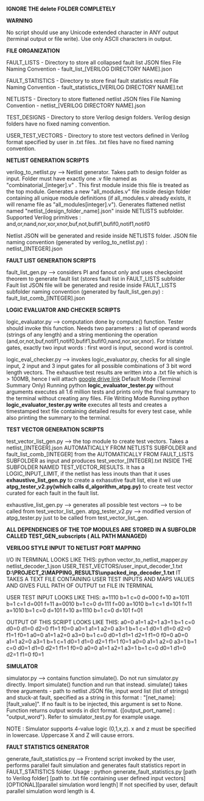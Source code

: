 **IGNORE THE delete FOLDER COMPLETELY**

**WARNING**

No script should use any Unicode extended character in ANY output (terminal output or file write). Use only ASCII characters in output.

**FILE ORGANIZATION**

FAULT_LISTS - Directory to store all collapsed fault list JSON files
              File Naming Convention - fault_list_[VERILOG DIRECTORY NAME].json

FAULT_STATISTICS - Directory to store final fault statistics result
                   File Naming Convention - fault_statistics_[VERILOG DIRECTORY NAME].txt

NETLISTS - Directory to store flattened netlist JSON files
           File Naming Convention - netlist_[VERILOG DIRECTORY NAME].json

TEST_DESIGNS - Directory to store Verilog design folders. 
               Verilog design folders have no fixed naming convention.

USER_TEST_VECTORS - Directory to store test vectors defined in Verilog format specified by user in .txt files. 
                    .txt files have no fixed naming convention.
                    

**NETLIST GENERATION SCRIPTS**

verilog_to_netlist.py --> Netlist generator. Takes path to design folder as input. Folder must have exactly one .v file named as "combinatorial_[integer].v" . This first module inside this file is treated as the top module. Generates a new "all_modules.v" file inside design folder containing all unique module definitions (if all_modules.v already exists, it will rename file as "all_modules[integer].v"). Generates flattened netlist named "netlist_[design_folder_name].json" inside NETLISTS subfolder. Supported Verilog primitives : and,or,nand,nor,xor,xnor,buf,not,bufif1,bufif0,notif1,notif0

Netlist JSON will be generated and reside inside NETLISTS folder. JSON file naming convention (generated by verilog_to_netlist.py) : netlist_[INTEGER].json

**FAULT LIST GENERATION SCRIPTS**

fault_list_gen.py --> considers PI and fanout only and uses checkpoint theorem to generate fault list (stores fault list in FAULT_LISTS subfolder
Fault list JSON file will be generated and reside inside FAULT_LISTS subfolder naming convention (generated by fault_list_gen.py) : fault_list_comb_[INTEGER].json

**LOGIC EVALUATOR AND CHECKER SCRIPTS**

logic_evaluator.py --> computation done by compute() function. Tester should invoke this function. Needs two parameters : a list of operand words (strings of any length) and a string mentioning the operation (and,or,not,buf,notif1,notif0,bufif1,bufif0,nand,nor,xor,xnor). For tristate gates, exactly two input words : first word is input, second word is control.

logic_eval_checker.py --> invokes logic_evaluator.py, checks for all single input, 2 input and 3 input gates for all possible combinations of 3 bit word length vectors. The exhaustive test results are written into a .txt file which is > 100MB, hence I will attach [google drive link](https://drive.google.com/drive/folders/1hZVgVDqM7l2cUY0yMfNnMxIHhtbDwZEr?usp=sharing)
Default Mode (Terminal Summary Only)
Running python **logic_evaluator_tester.py** without arguments executes all 1.6 million tests and prints only the final summary to the terminal without creating any files.
File Writing Mode
Running python **logic_evaluator_tester.py write** executes all tests and creates a timestamped text file containing detailed results for every test case, while also printing the summary to the terminal.

**TEST VECTOR GENERATION SCRIPTS**

test_vector_list_gen.py --> the top module to create test vectors. Takes a  netlist_[INTEGER].json AUTOMATICALLY FROM NETLISTS SUBFOLDER and fault_list_comb_[INTEGER] from the AUTOMATICALLY FROM FAULT_LISTS SUBFOLDER as input and produces test_vector_[INTEGER].txt INSIDE THE SUBFOLDER NAMED TEST_VECTOR_RESULTS. It has a LOGIC_INPUT_LIMIT, if the netlist has less inouts than that it uses **exhaustive_list_gen.py** to create a exhasutive fault list, else it wil use **atpg_tester_v2.py(which calls d_algorithm_atpg.py)** to create test vector curated for each fault in the fault list.

exhaustive_list_gen.py  --> generates all possible test vectors --> to be called from test_vector_list_gen.
atpg_tester_v2.py  --> modified version of atpg_tester.py just to be called from test_vector_list_gen.

**ALL DEPENDENCIES OF THE TOP MODULES ARE STORED IN A SUBFOLDR CALLED TEST_GEN_subscripts ( ALL PATH MANAGED)**

**VERILOG STYLE INPUT TO NETLIST PORT MAPPING**

I/O IN TERMINAL LOOKS LIKE THIS: 
python vector_to_netlist_mapper.py netlist_decoder_1.json USER_TEST_VECTORS/user_input_decoder_1.txt
**D:\PROJECT_2\MAPPING_RESULTS\unpacked_inp_decoder_1.txt**
IT TAKES A TEXT FILE CONTAINING USER TEST INPUTS AND MAPS VALUES AND GIVES FULL PATH OF OUTPUT txt FILE IN TERMINAL

USER TEST INPUT LOOKS LIKE THIS:
a=1110 b=1 c=0 d=000 f=10
a=1011 b=1 c=1 d=001 f=11
a=0010 b=1 c=0 d=111 f=00
a=1010 b=1 c=1 d=101 f=11
a=1010 b=1 c=0 d=101 f=10
a=1110 b=1 c=0 d=101 f=01

OUTPUT OF THIS SCRIPT LOOKS LIKE THIS:
a0=0 a1=1 a2=1 a3=1 b=1 c=0 d0=0 d1=0 d2=0 f1=1 f0=0
a0=1 a1=1 a2=0 a3=1 b=1 c=1 d0=1 d1=0 d2=0 f1=1 f0=1
a0=0 a1=1 a2=0 a3=0 b=1 c=0 d0=1 d1=1 d2=1 f1=0 f0=0
a0=0 a1=1 a2=0 a3=1 b=1 c=1 d0=1 d1=0 d2=1 f1=1 f0=1
a0=0 a1=1 a2=0 a3=1 b=1 c=0 d0=1 d1=0 d2=1 f1=1 f0=0
a0=0 a1=1 a2=1 a3=1 b=1 c=0 d0=1 d1=0 d2=1 f1=0 f0=1

**SIMULATOR** 

simulator.py --> contains function simulate(). Do not run simulator.py directly. Import simulate() function and run that instead. simulate() takes three arguments - path to netlist JSON file, input word list (list of strings) and stuck-at fault, specified as a string in this format : "[net_name]:[fault_value]". If no fault is to be injected, this argument is set to None. Function returns output words in dict format. {[output_port_name] : "output_word"}. Refer to simulator_test.py for example usage. 

NOTE : Simulator supports 4-value logic (0,1,x,z). x and z must be specified in lowercase. Uppercase X and Z will cause errors.

**FAULT STATISTICS GENERATOR**

generate_fault_statistics.py --> Frontend script invoked by the user, performs parallel fault simulation and generates fault statistics report in FAULT_STATISTICS folder. 
Usage : python generate_fault_statistics.py [path to Verilog folder] [path to .txt file containing user defined input vectors] [OPTIONAL][parallel simulation word length]
If not specified by user, default parallel simulation word length is 4.

